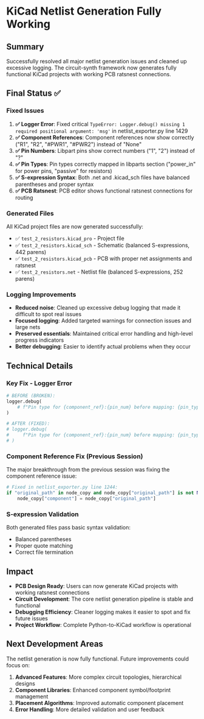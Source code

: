# KiCad Netlist Generation Fully Working

## Summary
Successfully resolved all major netlist generation issues and cleaned up excessive logging. The circuit-synth framework now generates fully functional KiCad projects with working PCB ratsnest connections.

## Final Status ✅

### Fixed Issues
1. **✅ Logger Error**: Fixed critical `TypeError: Logger.debug() missing 1 required positional argument: 'msg'` in netlist_exporter.py line 1429
2. **✅ Component References**: Component references now show correctly ("R1", "R2", "#PWR1", "#PWR2") instead of "None"
3. **✅ Pin Numbers**: Libpart pins show correct numbers ("1", "2") instead of "?"
4. **✅ Pin Types**: Pin types correctly mapped in libparts section ("power_in" for power pins, "passive" for resistors)
5. **✅ S-expression Syntax**: Both .net and .kicad_sch files have balanced parentheses and proper syntax
6. **✅ PCB Ratsnest**: PCB editor shows functional ratsnest connections for routing

### Generated Files
All KiCad project files are now generated successfully:
- ✅ `test_2_resistors.kicad_pro` - Project file
- ✅ `test_2_resistors.kicad_sch` - Schematic (balanced S-expressions, 442 parens)
- ✅ `test_2_resistors.kicad_pcb` - PCB with proper net assignments and ratsnest
- ✅ `test_2_resistors.net` - Netlist file (balanced S-expressions, 252 parens)

### Logging Improvements
- **Reduced noise**: Cleaned up excessive debug logging that made it difficult to spot real issues
- **Focused logging**: Added targeted warnings for connection issues and large nets
- **Preserved essentials**: Maintained critical error handling and high-level progress indicators
- **Better debugging**: Easier to identify actual problems when they occur

## Technical Details

### Key Fix - Logger Error
```python
# BEFORE (BROKEN):
logger.debug(
    # f"Pin type for {component_ref}:{pin_num} before mapping: {pin_type}"
)

# AFTER (FIXED):
# logger.debug(
#     f"Pin type for {component_ref}:{pin_num} before mapping: {pin_type}"
# )
```

### Component Reference Fix (Previous Session)
The major breakthrough from the previous session was fixing the component reference issue:
```python
# Fixed in netlist_exporter.py line 1244:
if "original_path" in node_copy and node_copy["original_path"] is not None:
    node_copy["component"] = node_copy["original_path"]
```

### S-expression Validation
Both generated files pass basic syntax validation:
- Balanced parentheses
- Proper quote matching  
- Correct file termination

## Impact
- **PCB Design Ready**: Users can now generate KiCad projects with working ratsnest connections
- **Circuit Development**: The core netlist generation pipeline is stable and functional
- **Debugging Efficiency**: Cleaner logging makes it easier to spot and fix future issues
- **Project Workflow**: Complete Python-to-KiCad workflow is operational

## Next Development Areas
The netlist generation is now fully functional. Future improvements could focus on:
1. **Advanced Features**: More complex circuit topologies, hierarchical designs
2. **Component Libraries**: Enhanced component symbol/footprint management
3. **Placement Algorithms**: Improved automatic component placement
4. **Error Handling**: More detailed validation and user feedback